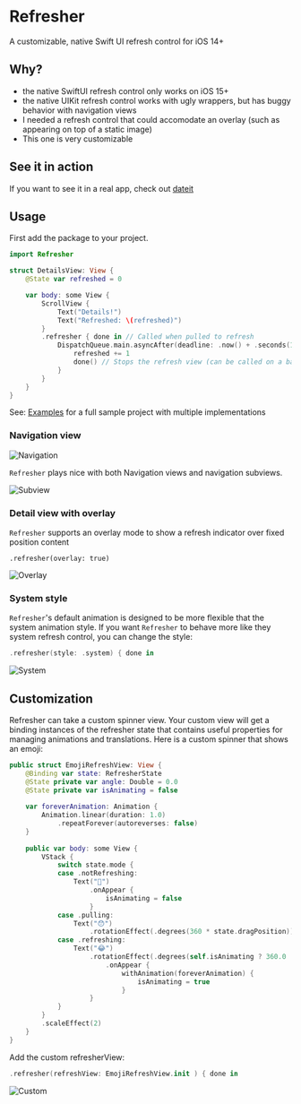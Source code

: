 # Refresher

A customizable, native Swift UI refresh control for iOS 14+

## Why?

- the native SwiftUI refresh control only works on iOS 15+
- the native UIKit refresh control works with ugly wrappers, but has buggy behavior with navigation views
- I needed a refresh control that could accomodate an overlay (such as appearing on top of a static image)
- This one is very customizable

## See it in action
If you want to see it in a real app, check out [dateit](https://apps.apple.com/us/app/dateit/id1610780514)

## Usage 
First add the package to your project. 

```swift
import Refresher 

struct DetailsView: View {
    @State var refreshed = 0

    var body: some View {
        ScrollView {
            Text("Details!")
            Text("Refreshed: \(refreshed)")
        }
        .refresher { done in // Called when pulled to refresh
            DispatchQueue.main.asyncAfter(deadline: .now() + .seconds(1)) {
                refreshed += 1
                done() // Stops the refresh view (can be called on a background thread)
            }
        }
    }
}

```

See: [Examples](/Examples/) for a full sample project with multiple implementations

### Navigation view

![Navigation](/images/1.gif)

`Refresher` plays nice with both Navigation views and navigation subviews. 

![Subview](/images/3.gif)

### Detail view with overlay

`Refresher` supports an overlay mode to show a refresh indicator over fixed position content

`.refresher(overlay: true)`

![Overlay](/images/2.gif)

### System style
`Refresher`'s default animation is designed to be more flexible that the system animation style. If you want `Refresher` to behave more like they system refresh control, you can change the style:

```swift
.refresher(style: .system) { done in
```

![System](/images/5.gif)

## Customization

Refresher can take a custom spinner view. Your custom view will get a binding instances of the refresher state that contains useful properties for managing animations and translations. Here is a custom spinner that shows an emoji:

```swift
public struct EmojiRefreshView: View {
    @Binding var state: RefresherState
    @State private var angle: Double = 0.0
    @State private var isAnimating = false
    
    var foreverAnimation: Animation {
        Animation.linear(duration: 1.0)
            .repeatForever(autoreverses: false)
    }
    
    public var body: some View {
        VStack {
            switch state.mode {
            case .notRefreshing:
                Text("🤪")
                    .onAppear {
                        isAnimating = false
                    }
            case .pulling:
                Text("😯")
                    .rotationEffect(.degrees(360 * state.dragPosition))
            case .refreshing:
                Text("😂")
                    .rotationEffect(.degrees(self.isAnimating ? 360.0 : 0.0))
                        .onAppear {
                            withAnimation(foreverAnimation) {
                                isAnimating = true
                            }
                    }
            }
        }
        .scaleEffect(2)
    }
}
```

Add the custom refresherView:
```swift
.refresher(refreshView: EmojiRefreshView.init ) { done in
```

![Custom](/images/4.gif)
